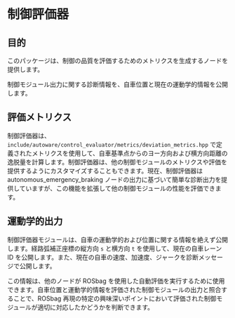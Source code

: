 # 制御評価器

## 目的

このパッケージは、制御の品質を評価するためのメトリクスを生成するノードを提供します。

制御モジュール出力に関する診断情報を、自車位置と現在の運動学的情報を公開します。

## 評価メトリクス

制御評価器は、`include/autoware/control_evaluator/metrics/deviation_metrics.hpp` で定義されたメトリクスを使用して、自車基準点からのヨー方向および横方向距離の逸脱量を計算します。制御評価器は、他の制御モジュールのメトリクスや評価を提供するようにカスタマイズすることもできます。現在、制御評価器は autonomous_emergency_braking ノードの出力に基づいて簡単な診断出力を提供していますが、この機能を拡張して他の制御モジュールの性能を評価できます。

## 運動学的出力

制御評価器モジュールは、自車の運動学的および位置に関する情報を絶えず公開します。経路弧補正座標の縦方向 `s` と横方向 `t` を使用して、現在の自車レーン ID を公開します。また、現在の自車の速度、加速度、ジャークを診断メッセージで公開します。

この情報は、他のノードが ROSbag を使用した自動評価を実行するために使用できます。自車位置と運動学的情報を評価された制御モジュールの出力と照合することで、ROSbag 再現の特定の興味深いポイントにおいて評価された制御モジュールが適切に対応したかどうかを判断できます。


